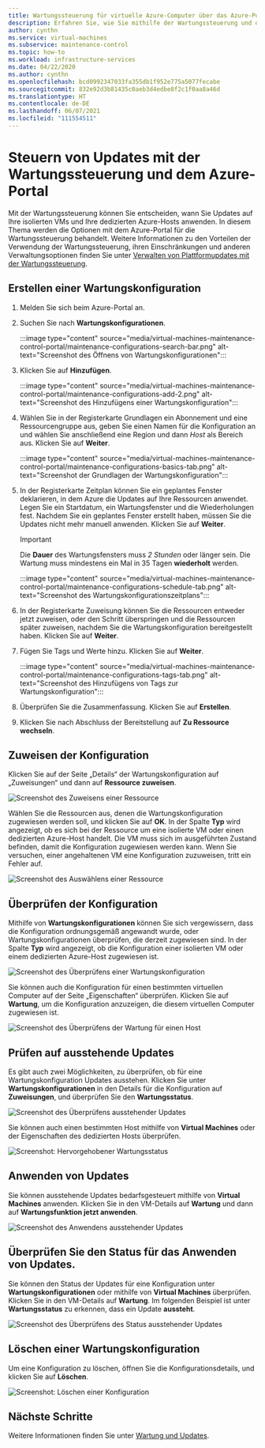 ```yaml
---
title: Wartungssteuerung für virtuelle Azure-Computer über das Azure-Portal
description: Erfahren Sie, wie Sie mithilfe der Wartungssteuerung und des Azure-Portals steuern, wann eine Wartung auf Ihre virtuellen Azure-Computer angewandt wird.
author: cynthn
ms.service: virtual-machines
ms.subservice: maintenance-control
ms.topic: how-to
ms.workload: infrastructure-services
ms.date: 04/22/2020
ms.author: cynthn
ms.openlocfilehash: bcd0992347033fa355db1f952e775a5077fecabe
ms.sourcegitcommit: 832e92d3b81435c0aeb3d4edbe8f2c1f0aa8a46d
ms.translationtype: HT
ms.contentlocale: de-DE
ms.lasthandoff: 06/07/2021
ms.locfileid: "111554511"
---
```

# <a name="control-updates-with-maintenance-control-and-the-azure-portal"></a>Steuern von Updates mit der Wartungssteuerung und dem Azure-Portal

Mit der Wartungssteuerung können Sie entscheiden, wann Sie Updates auf Ihre isolierten VMs und Ihre dedizierten Azure-Hosts anwenden. In diesem Thema werden die Optionen mit dem Azure-Portal für die Wartungssteuerung behandelt. Weitere Informationen zu den Vorteilen der Verwendung der Wartungssteuerung, ihren Einschränkungen und anderen Verwaltungsoptionen finden Sie unter [Verwalten von Plattformupdates mit der Wartungssteuerung](maintenance-control.md).

## <a name="create-a-maintenance-configuration"></a>Erstellen einer Wartungskonfiguration

1. Melden Sie sich beim Azure-Portal an.

1. Suchen Sie nach **Wartungskonfigurationen**.
    
    :::image type="content" source="media/virtual-machines-maintenance-control-portal/maintenance-configurations-search-bar.png" alt-text="Screenshot des Öffnens von Wartungskonfigurationen":::

1. Klicken Sie auf **Hinzufügen**.

    :::image type="content" source="media/virtual-machines-maintenance-control-portal/maintenance-configurations-add-2.png" alt-text="Screenshot des Hinzufügens einer Wartungskonfiguration":::

1. Wählen Sie in der Registerkarte Grundlagen ein Abonnement und eine Ressourcengruppe aus, geben Sie einen Namen für die Konfiguration an und wählen Sie anschließend eine Region und dann *Host* als Bereich aus. Klicken Sie auf **Weiter**.
    
    :::image type="content" source="media/virtual-machines-maintenance-control-portal/maintenance-configurations-basics-tab.png" alt-text="Screenshot der Grundlagen der Wartungskonfiguration":::

1. In der Registerkarte Zeitplan können Sie ein geplantes Fenster deklarieren, in dem Azure die Updates auf Ihre Ressourcen anwendet. Legen Sie ein Startdatum, ein Wartungsfenster und die Wiederholungen fest. Nachdem Sie ein geplantes Fenster erstellt haben, müssen Sie die Updates nicht mehr manuell anwenden. Klicken Sie auf **Weiter**. 

    > [!IMPORTANT]
    > Die **Dauer** des Wartungsfensters muss *2 Stunden* oder länger sein. Die Wartung muss mindestens ein Mal in 35 Tagen **wiederholt** werden. 

    :::image type="content" source="media/virtual-machines-maintenance-control-portal/maintenance-configurations-schedule-tab.png" alt-text="Screenshot des Wartungskonfigurationszeitplans":::

1. In der Registerkarte Zuweisung können Sie die Ressourcen entweder jetzt zuweisen, oder den Schritt überspringen und die Ressourcen später zuweisen, nachdem Sie die Wartungskonfiguration bereitgestellt haben. Klicken Sie auf **Weiter**.

1. Fügen Sie Tags und Werte hinzu. Klicken Sie auf **Weiter**.
    
    :::image type="content" source="media/virtual-machines-maintenance-control-portal/maintenance-configurations-tags-tab.png" alt-text="Screenshot des Hinzufügens von Tags zur Wartungskonfiguration":::

1. Überprüfen Sie die Zusammenfassung. Klicken Sie auf **Erstellen**.

1. Klicken Sie nach Abschluss der Bereitstellung auf **Zu Ressource wechseln**.


## <a name="assign-the-configuration"></a>Zuweisen der Konfiguration

Klicken Sie auf der Seite „Details“ der Wartungskonfiguration auf „Zuweisungen“ und dann auf **Ressource zuweisen**. 

![Screenshot des Zuweisens einer Ressource](media/virtual-machines-maintenance-control-portal/maintenance-configurations-add-assignment.png)

Wählen Sie die Ressourcen aus, denen die Wartungskonfiguration zugewiesen werden soll, und klicken Sie auf **OK**. In der Spalte **Typ** wird angezeigt, ob es sich bei der Ressource um eine isolierte VM oder einen dedizierten Azure-Host handelt. Die VM muss sich im ausgeführten Zustand befinden, damit die Konfiguration zugewiesen werden kann. Wenn Sie versuchen, einer angehaltenen VM eine Konfiguration zuzuweisen, tritt ein Fehler auf. 

<!---Shantanu to add details about the error case--->

![Screenshot des Auswählens einer Ressource](media/virtual-machines-maintenance-control-portal/maintenance-configurations-select-resource.png)

## <a name="check-configuration"></a>Überprüfen der Konfiguration

Mithilfe von **Wartungskonfigurationen** können Sie sich vergewissern, dass die Konfiguration ordnungsgemäß angewandt wurde, oder Wartungskonfigurationen überprüfen, die derzeit zugewiesen sind. In der Spalte **Typ** wird angezeigt, ob die Konfiguration einer isolierten VM oder einem dedizierten Azure-Host zugewiesen ist. 

![Screenshot des Überprüfens einer Wartungskonfiguration](media/virtual-machines-maintenance-control-portal/maintenance-configurations-host-type.png)

Sie können auch die Konfiguration für einen bestimmten virtuellen Computer auf der Seite „Eigenschaften“ überprüfen. Klicken Sie auf **Wartung**, um die Konfiguration anzuzeigen, die diesem virtuellen Computer zugewiesen ist.

![Screenshot des Überprüfens der Wartung für einen Host](media/virtual-machines-maintenance-control-portal/maintenance-configurations-check-config.png)

## <a name="check-for-pending-updates"></a>Prüfen auf ausstehende Updates

Es gibt auch zwei Möglichkeiten, zu überprüfen, ob für eine Wartungskonfiguration Updates ausstehen. Klicken Sie unter **Wartungskonfigurationen** in den Details für die Konfiguration auf **Zuweisungen**, und überprüfen Sie den **Wartungsstatus**.

![Screenshot des Überprüfens ausstehender Updates](media/virtual-machines-maintenance-control-portal/maintenance-configurations-pending.png)

Sie können auch einen bestimmten Host mithilfe von **Virtual Machines** oder der Eigenschaften des dedizierten Hosts überprüfen. 

![Screenshot: Hervorgehobener Wartungsstatus](media/virtual-machines-maintenance-control-portal/maintenance-configurations-pending-vm.png)

## <a name="apply-updates"></a>Anwenden von Updates

Sie können ausstehende Updates bedarfsgesteuert mithilfe von **Virtual Machines** anwenden. Klicken Sie in den VM-Details auf **Wartung** und dann auf **Wartungsfunktion jetzt anwenden**.

![Screenshot des Anwendens ausstehender Updates](media/virtual-machines-maintenance-control-portal/maintenance-configurations-apply-updates-now.png)

## <a name="check-the-status-of-applying-updates"></a>Überprüfen Sie den Status für das Anwenden von Updates. 

Sie können den Status der Updates für eine Konfiguration unter **Wartungskonfigurationen** oder mithilfe von **Virtual Machines** überprüfen. Klicken Sie in den VM-Details auf **Wartung**. Im folgenden Beispiel ist unter **Wartungsstatus** zu erkennen, dass ein Update **aussteht**.

![Screenshot des Überprüfens des Status ausstehender Updates](media/virtual-machines-maintenance-control-portal/maintenance-configurations-status.png)

## <a name="delete-a-maintenance-configuration"></a>Löschen einer Wartungskonfiguration

Um eine Konfiguration zu löschen, öffnen Sie die Konfigurationsdetails, und klicken Sie auf **Löschen**.

![Screenshot: Löschen einer Konfiguration](media/virtual-machines-maintenance-control-portal/maintenance-configurations-delete.png)


## <a name="next-steps"></a>Nächste Schritte

Weitere Informationen finden Sie unter [Wartung und Updates](maintenance-and-updates.md).
